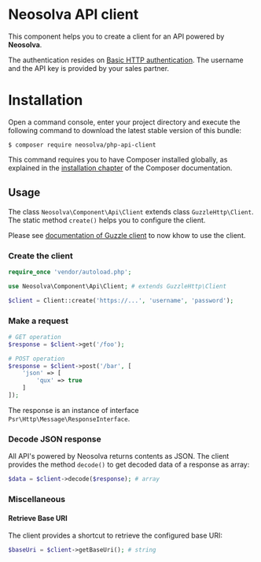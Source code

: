 Neosolva API client
===================

This component helps you to create a client for an API powered by **Neosolva**.

The authentication resides on [Basic HTTP authentication](https://fr.wikipedia.org/wiki/Authentification_HTTP). 
The username and the API key is provided by your sales partner.

Installation
============

Open a command console, enter your project directory and execute the
following command to download the latest stable version of this bundle:

```console
$ composer require neosolva/php-api-client
```

This command requires you to have Composer installed globally, as explained
in the [installation chapter](https://getcomposer.org/doc/00-intro.md)
of the Composer documentation.

Usage
-----

The class ```Neosolva\Component\Api\Client``` extends class ```GuzzleHttp\Client```. 
The static method ```create()``` helps you to configure the client.

Please see [documentation of Guzzle client](http://docs.guzzlephp.org/en/stable/quickstart.html) to 
now khow to use the client.

### Create the client

```php
require_once 'vendor/autoload.php';

use Neosolva\Component\Api\Client; # extends GuzzleHttp\Client

$client = Client::create('https://...', 'username', 'password');
```

### Make a request

```php
# GET operation
$response = $client->get('/foo');

# POST operation
$response = $client->post('/bar', [
    'json' => [
        'qux' => true
    ]
]);
```

The response is an instance of interface ```Psr\Http\Message\ResponseInterface```.

### Decode JSON response

All API's powered by Neosolva returns contents as JSON. The client provides the method ```decode()``` to 
get decoded data of a response as array:

```php
$data = $client->decode($response); # array
```

### Miscellaneous

#### Retrieve Base URI

The client provides a shortcut to retrieve the configured base URI:

```php
$baseUri = $client->getBaseUri(); # string
```
